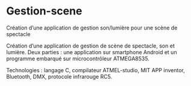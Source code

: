 # Gestion-scene
Création d’une application de gestion son/lumière pour une scène de spectacle

Création d’une application de gestion de scène de spectacle, son et lumière. Deux parties : une application sur smartphone Android et un programme embarqué sur microcontrôleur ATMEGA8535.

Technologies : langage C, compilateur ATMEL-studio, MIT APP inventor, Bluetooth, DMX, protocole infrarouge RC5.
